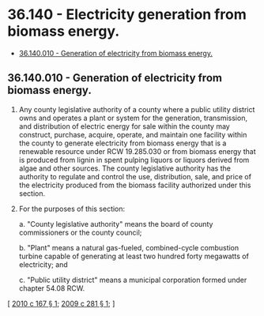# 36.140 - Electricity generation from biomass energy.
* [36.140.010 - Generation of electricity from biomass energy.](#36140010---generation-of-electricity-from-biomass-energy)
## 36.140.010 - Generation of electricity from biomass energy.
1. Any county legislative authority of a county where a public utility district owns and operates a plant or system for the generation, transmission, and distribution of electric energy for sale within the county may construct, purchase, acquire, operate, and maintain one facility within the county to generate electricity from biomass energy that is a renewable resource under RCW 19.285.030 or from biomass energy that is produced from lignin in spent pulping liquors or liquors derived from algae and other sources. The county legislative authority has the authority to regulate and control the use, distribution, sale, and price of the electricity produced from the biomass facility authorized under this section.

2. For the purposes of this section:

   a. "County legislative authority" means the board of county commissioners or the county council; 

   b. "Plant" means a natural gas-fueled, combined-cycle combustion turbine capable of generating at least two hundred forty megawatts of electricity; and

   c. "Public utility district" means a municipal corporation formed under chapter 54.08 RCW.

\[ [2010 c 167 § 1](https://lawfilesext.leg.wa.gov/biennium/2009-10/Pdf/Bills/Session%20Laws/Senate/6692-S.SL.pdf?cite=2010%20c%20167%20§%201); [2009 c 281 § 1](https://lawfilesext.leg.wa.gov/biennium/2009-10/Pdf/Bills/Session%20Laws/Senate/5724-S.SL.pdf?cite=2009%20c%20281%20§%201); \]

